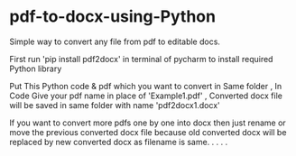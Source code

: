 # pdf-to-docx-using-Python

Simple way to convert any file from pdf to editable docs.

First run 'pip install pdf2docx' in terminal of pycharm to install required Python library

Put This Python code & pdf which you want to convert in Same folder , In Code Give your pdf name in place of 'Example1.pdf'
, Converted docx file will be saved in same folder with name 'pdf2docx1.docx'

If you want to convert more pdfs one by one into docx then just rename or move the previous converted docx file because old converted docx will be replaced by new converted docx as filename is same. . . . .
